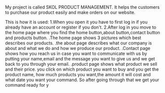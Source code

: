 My project is called SKOL PRODUCT MANAGEMENT. It helps the customers to purchase our product easily and make orders on our website.

This is how it is used:
1.When you open it you have to first log in if you already have an account or register if you don't.
2.After log in you move to the home page where you find the home button,about button,contact button and products button.
 .The home page shows 3 pictures which best describes our products.
 .the about page describes what our company is about and what we do and how we produce our product.
 .Contact page shows how you reach us in case you want to communicate with us by putting your name,email and the message you want to give us and we get back to you through your email.
 .product page shows what product we sell and their price. you click on which product you want to buy and you get the product name, how much products you want,the amount it will cost and what date you want your command.
 So after going through that we get your command ready for y
